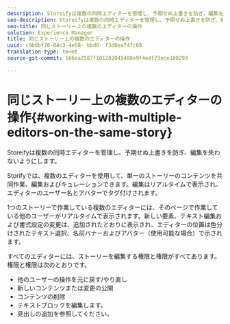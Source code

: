 ```yaml
---
description: Storeifyは複数の同時エディターを管理し、予期せぬ上書きを防ぎ、編集を失わないようにします。
seo-description: Storeifyは複数の同時エディターを管理し、予期せぬ上書きを防ぎ、編集を失わないようにします。
seo-title: 同じストーリー上の複数のエディターの操作
solution: Experience Manager
title: 同じストーリー上の複数のエディターの操作
uuid: c9b8bf70-84c3-4e58- bbd0- f3d0ea74fc68
translation-type: tm+mt
source-git-commit: 566ea2587f101202045488e9f4edf73ece100293

---
```



# 同じストーリー上の複数のエディターの操作{#working-with-multiple-editors-on-the-same-story}

Storeifyは複数の同時エディターを管理し、予期せぬ上書きを防ぎ、編集を失わないようにします。

Storifyでは、複数のエディターを使用して、単一のストーリーのコンテンツを共同作業、編集およびキュレーションできます。編集はリアルタイムで表示され、エディターのユーザー名とアバターでタグ付けされます。

1つのストーリーで作業している複数のエディターには、そのページで作業している他のユーザーがリアルタイムで表示されます。新しい要素、テキスト編集および書式設定の変更は、追加されたとおりに表示され、エディターの位置は色分けされたテキスト選択、名前バナーおよびアバター（使用可能な場合）で示されます。

すべてのエディターには、ストーリーを編集する権限と権限がすべてあります。権限と権限は次のとおりです。

* 他のユーザーの操作を元に戻す/やり直し
* 新しいコンテンツまたは変更の公開
* コンテンツの削除
* テキストブロックを編集します。
* 見出しの追加を参照してください。

